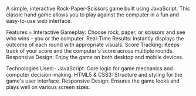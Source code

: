 A simple, interactive Rock-Paper-Scissors game built using JavaScript. This classic hand game allows you to play against the computer in a fun and easy-to-use web interface.

Features:=
Interactive Gameplay: Choose rock, paper, or scissors and see who wins – you or the computer.
Real-Time Results: Instantly displays the outcome of each round with appropriate visuals.
Score Tracking: Keeps track of your score and the computer's score across multiple rounds.
Responsive Design: Enjoy the game on both desktop and mobile devices.

Technologies Used:-
JavaScript: Core logic for game mechanics and computer decision-making.
HTML5 & CSS3: Structure and styling for the game's user interface.
Responsive Design: Ensures the game looks and plays well on various screen sizes.
